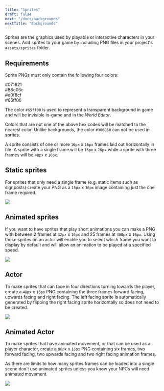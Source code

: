 ```yaml
---
title: "Sprites"
draft: false
next: "/docs/backgrounds"
nextTitle: "Backgrounds"
---
```


Sprites are the graphics used by playable or interactive characters in your scenes. Add sprites to your game by including PNG files in your project's `assets/sprites` folder.

## Requirements

Sprite PNGs must only contain the following four colors:

<div><div class="Swatch" style="background:#071821;"></div><div class="SwatchLabel">#071821</div></div>
<div><div class="Swatch" style="background:#86c06c;"></div><div class="SwatchLabel">#86c06c</div></div>
<div><div class="Swatch" style="background:#e0f8cf;"></div><div class="SwatchLabel">#e0f8cf</div></div>
<div><div class="Swatch" style="background:#65ff00;"></div><div class="SwatchLabel">#65ff00</div></div>

The color `#65ff00` is used to represent a transparent background in game and will be invisible in-game and in the _World Editor_.

Colors that are not one of the above hex codes will be matched to the nearest color. Unlike backgrounds, the color `#306850` can not be used in sprites.

A sprite consists of one or more `16px` x `16px` frames laid out horizontally in file. A sprite with a single frame will be `16px` x `16px` while a sprite with three frames will be `48px` x `16px`.

## Static sprites

For sprites that only need a single frame (e.g. static items such as signposts) create your PNG as a `16px` x `16px` image containing just the one frame required.

<img src="/img/sprites/cat.png" class="HelpSprite" />

## Animated sprites

If you want to have sprites that play short animations you can make a PNG with between 2 frames at `32px` x `16px` and 25 frames at `400px` x `16px`. Using these sprites on an actor will enable you to select which frame you want to display by default and will allow an animation to be played at a specified speed.

<img src="/img/sprites/fire.png" class="HelpSprite" />

## Actor

To make sprites that can face in four directions turning towards the player, create a `48px` x `16px` PNG containing the three frames forward facing, upwards facing and right facing. The left facing sprite is automatically generated by flipping the right facing sprite horizontally so does not need to be created.

<img src="/img/sprites/npc001.png" class="HelpSprite" />

## Animated Actor

To make sprites that have animated movement, or that can be used as a player character, create a `96px` x `16px` PNG containing six frames, two forward facing, two upwards facing and two right facing animation frames.

As there are limits to how many sprites frames can be loaded into a single scene don't use animated sprites unless you know your NPCs will need animated movement.

<img src="/img/sprites/player.png" class="HelpSprite" />

